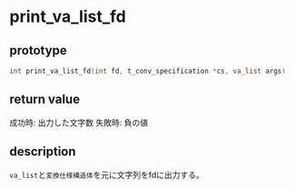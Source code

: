 # print_va_list_fd

## prototype

```c
int	print_va_list_fd(int fd, t_conv_specification *cs, va_list args)
```

## return value

成功時: 出力した文字数
失敗時: 負の値

## description

`va_list`と`変換仕様構造体`を元に文字列をfdに出力する。

